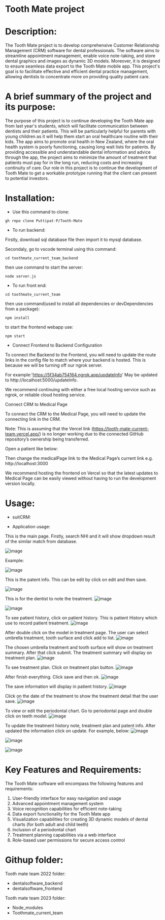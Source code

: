 
# Tooth Mate project

# Description:
The Tooth Mate project is to develop comprehensive Customer Relationship Management (CRM) software for dental professionals. The software aims to streamline appointment management, enable voice note-taking, and store dental graphics and images as dynamic 3D models. Moreover, it is designed to ensure seamless data export to the Tooth Mate mobile app. This project's goal is to facilitate effective and efficient dental practice management, allowing dentists to concentrate more on providing quality patient care.

# A brief summary of the project and its purpose:
The purpose of this project is to continue developing the Tooth Mate app from last year's students, which will facilitate communication between dentists and their patients. This will be particularly helpful for parents with young children as it will help them start an oral healthcare routine with their kids. The app aims to promote oral health in New Zealand, where the oral health system is poorly functioning, causing long wait lists for patients. By providing accessible and understandable dental information and advice through the app, the project aims to minimize the amount of treatment that patients must pay for in the long run, reducing costs and increasing continuity of care. Our role in this project is to continue the development of Tooth Mate to get a workable prototype running that the client can present to potential investors.


# Installation:

- Use this command to clone:

`gh repo clone Puttipat-P/Tooth-Mate`




- To run backend:

Firstly, download sql database file then import it to mysql database.

Secondaly, go to vscode terminal using this command:


`cd toothmate_current_team_backend`

then use command to start the server:

`node server.js`




- To run front end:

`cd toothmate_current_team`

then use command(used to install all dependencies or devDependencies from a package):

`npm install`

to start the frontend webapp use:

`npm start`


- Connect Frontend to Backend Configuration 

To connect the Backend to the Frontend, you will need to update the route links in the config file to match where your backend is hosted. This is because we will be turning off our ngrok server. 
 
For example:'https://5f34ab754164.ngrok.app/updateInfo' May be updated to http://localhost:5000/updateInfo. 

We recommend continuing with either a free local hosting service such as ngrok, or reliable cloud hosting service. 

 

Connect CRM to Medical Page 

To connect the CRM to the Medical Page, you will need to update the connecting link in the CRM. 
 
Note: This is assuming that the Vercel link (https://tooth-mate-current-team.vercel.app/) is no longer working due to the connected GitHub repository’s ownership being transferred. 

 
 Open a patient like below: 

 

 Then change the medicalPage link to the Medical Page’s current link e.g. http://localhost:3000 

We recommend hosting the frontend on Vercel so that the latest updates to Medical Page can be easily viewed without having to run the development version locally.


# Usage:

- suitCRM:


- Application usage:

This is the main page. Firstly, search NHI and it will show dropdown result of the similar match from database.

 ![image](https://github.com/Puttipat-P/Tooth-Mate/assets/83695784/a33482e7-44b0-4c63-b7e2-8032122eb785)

Example:

 ![image](https://github.com/Puttipat-P/Tooth-Mate/assets/83695784/6736ee49-c70c-475b-a066-d6d6d231bf9e)


This is the patent info. This can be edit by click on edit and then save.
 
![image](https://github.com/Puttipat-P/Tooth-Mate/assets/83695784/37b8bf64-c3ca-4337-ae78-143936ab8515)







This is for the dentist to note the treatment.
![image](https://github.com/Puttipat-P/Tooth-Mate/assets/83695784/a6f64112-e53d-4928-aa60-44e2949451ff)

![image](https://github.com/Puttipat-P/Tooth-Mate/assets/83695784/5b47ff96-163f-4c7e-80eb-23301d289bfb)

 
To see patient history, click on patient history. This is patient History which use to record patient treatment.
![image](https://github.com/Puttipat-P/Tooth-Mate/assets/83695784/c3aa4d56-2e3f-4974-aa9d-7997f5104eea)

 


After double click on the model in treatment page. The user can select umbrella treatment, tooth surface and click add to list.
 ![image](https://github.com/Puttipat-P/Tooth-Mate/assets/83695784/e7a3bd6d-ac56-40a2-af88-4f7639005808)


The chosen umbrella treatment and tooth surface will show on treatment summary. After that click submit. The treatment summary will display on treatment plan.
![image](https://github.com/Puttipat-P/Tooth-Mate/assets/83695784/f6d0a9ab-195c-4551-aabc-d860718a6b40)

 


To see treatment plan. Click on treatment plan button.
 ![image](https://github.com/Puttipat-P/Tooth-Mate/assets/83695784/1b06b127-7983-4e2c-96aa-d8aeefc773eb)


After finish everything. Click save and then ok.
 ![image](https://github.com/Puttipat-P/Tooth-Mate/assets/83695784/3b34a373-d416-438a-9e4d-34b9cbaa933c)
 

The save information will display in patient history.
 ![image](https://github.com/Puttipat-P/Tooth-Mate/assets/83695784/9c8cbc68-e662-48e6-86ae-09a2edd435d9)
 

Click on the date of the treatment to show the treatment detail that the user save.
 ![image](https://github.com/Puttipat-P/Tooth-Mate/assets/83695784/0871f41c-b652-4d93-a5b4-e38977e16d91)



To view or edit the periodontal chart. Go to periodontal page and double click on teeth model.
![image](https://github.com/Puttipat-P/Tooth-Mate/assets/83695784/91cbd143-320c-4318-b29c-1fd82c9245c3)
 

To update the treatment history note, treatment plan and patent info. After updated the information click on update. For example, below:
![image](https://github.com/Puttipat-P/Tooth-Mate/assets/83695784/61f81532-aa2d-4091-ae62-1c41942a2bb4)

![image](https://github.com/Puttipat-P/Tooth-Mate/assets/83695784/bfe9e219-c520-4969-b865-5e6a764e289b)

![image](https://github.com/Puttipat-P/Tooth-Mate/assets/83695784/f260e93c-dbba-46e6-b03e-688789efcfa3)



 

# Key Features and Requirements: 
The Tooth Mate software will encompass the following features and requirements: 
1.	User-friendly interface for easy navigation and usage 
2.	Advanced appointment management system 
3.	Voice recognition capabilities for efficient note-taking 
4.	Data export functionality for the Tooth Mate app 
5.	Visualization capabilities for creating 3D dynamic models of dental charts (for both adult and child teeth) 
6.	Inclusion of a periodontal chart 
7.	Treatment planning capabilities via a web interface 
8.	Role-based user permissions for secure access control 

# Githup folder:
Tooth mate team 2022 folder:
- dentalsoftware_backend
- dentalsoftware_frontend

Tooth mate team 2023 folder:
- Node_modules
- Toothmate_current_team
